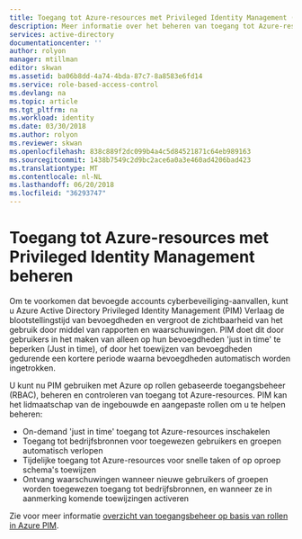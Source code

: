 ```yaml
---
title: Toegang tot Azure-resources met Privileged Identity Management (PIM) beheren
description: Meer informatie over het beheren van toegang tot Azure-resources met Privileged Identity Management (PIM) en op rollen gebaseerde toegangsbeheer (RBAC).
services: active-directory
documentationcenter: ''
author: rolyon
manager: mtillman
editor: skwan
ms.assetid: ba06b8dd-4a74-4bda-87c7-8a8583e6fd14
ms.service: role-based-access-control
ms.devlang: na
ms.topic: article
ms.tgt_pltfrm: na
ms.workload: identity
ms.date: 03/30/2018
ms.author: rolyon
ms.reviewer: skwan
ms.openlocfilehash: 838c889f2dc099b4a4c5d84521871c64eb989163
ms.sourcegitcommit: 1438b7549c2d9bc2ace6a0a3e460ad4206bad423
ms.translationtype: MT
ms.contentlocale: nl-NL
ms.lasthandoff: 06/20/2018
ms.locfileid: "36293747"
---
```

# <a name="manage-access-to-azure-resources-with-privileged-identity-management"></a>Toegang tot Azure-resources met Privileged Identity Management beheren

Om te voorkomen dat bevoegde accounts cyberbeveiliging-aanvallen, kunt u Azure Active Directory Privileged Identity Management (PIM) Verlaag de blootstellingstijd van bevoegdheden en vergroot de zichtbaarheid van het gebruik door middel van rapporten en waarschuwingen. PIM doet dit door gebruikers in het maken van alleen op hun bevoegdheden 'just in time' te beperken (Just in time), of door het toewijzen van bevoegdheden gedurende een kortere periode waarna bevoegdheden automatisch worden ingetrokken. 

U kunt nu PIM gebruiken met Azure op rollen gebaseerde toegangsbeheer (RBAC), beheren en controleren van toegang tot Azure-resources. PIM kan het lidmaatschap van de ingebouwde en aangepaste rollen om u te helpen beheren: 

- On-demand 'just in time' toegang tot Azure-resources inschakelen
- Toegang tot bedrijfsbronnen voor toegewezen gebruikers en groepen automatisch verlopen
- Tijdelijke toegang tot Azure-resources voor snelle taken of op oproep schema's toewijzen
- Ontvang waarschuwingen wanneer nieuwe gebruikers of groepen worden toegewezen toegang tot bedrijfsbronnen, en wanneer ze in aanmerking komende toewijzingen activeren

Zie voor meer informatie [overzicht van toegangsbeheer op basis van rollen in Azure PIM](../active-directory/privileged-identity-management/azure-pim-resource-rbac.md).